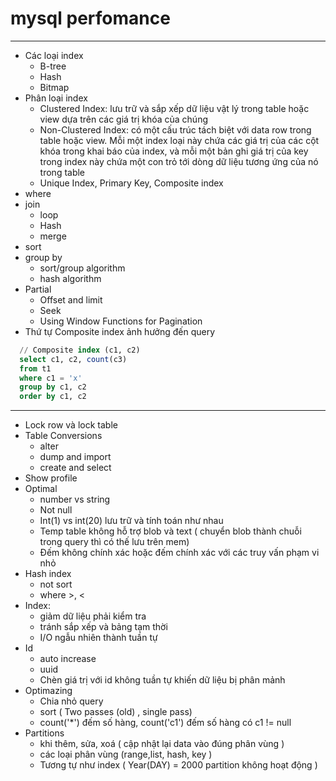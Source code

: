 # mysql perfomance
 
---

- Các loại index
    + B-tree
    + Hash
    + Bitmap
- Phân loại index
  + Clustered Index: lưu trữ và sắp xếp dữ liệu vật lý trong table hoặc view dựa trên các giá trị khóa của chúng
  + Non-Clustered Index: có một cấu trúc tách biệt với data row trong table hoặc view. Mỗi một index loại này chứa các giá trị của các cột khóa trong khai báo của index, và mỗi một bản ghi giá trị của key trong index này chứa một con trỏ tới dòng dữ liệu tương ứng của nó trong table
  + Unique Index, Primary Key, Composite index
- where
- join
  + loop
  + Hash
  + merge
- sort
- group by 
  + sort/group algorithm
  + hash algorithm
- Partial
  + Offset and limit
  + Seek
  + Using Window Functions for Pagination
- Thứ tự Composite index ảnh hưởng đến query
```sql
  // Composite index (c1, c2)
  select c1, c2, count(c3)
  from t1 
  where c1 = 'x'
  group by c1, c2
  order by c1, c2
  ```
---

- Lock row và lock table
- Table Conversions
    + alter
    + dump and import
    + create and select
- Show profile
- Optimal
    + number vs string
    + Not null
    + Int(1) vs int(20) lưu trữ và tính toán như nhau
    + Temp table không hỗ trợ blob và text ( chuyển blob thành chuỗi trong query thì có thế lưu trên mem)
    + Đếm không chính xác hoặc đếm chính xác với các truy vấn phạm vi nhỏ
- Hash index
    + not sort
    + where >, <
- Index:
    + giảm dữ liệu phải kiểm tra
    + tránh sắp xếp và bảng tạm thời
    + I/O ngẫu nhiên thành tuần tự
- Id
    + auto increase
    + uuid
    + Chèn giá trị với id không tuần tự khiến dữ liệu bị phân mảnh
- Optimazing
    + Chia nhỏ query
    + sort ( Two passes (old) , single pass)
    + count('*') đếm số hàng, count('c1') đếm số hàng có c1 != null
- Partitions
    + khi thêm, sửa, xoá ( cập nhật lại data vào đúng phân vùng )
    + các loại phân vùng (range,list, hash, key )
    + Tương tự như index ( Year(DAY) = 2000 partition không hoạt động )

